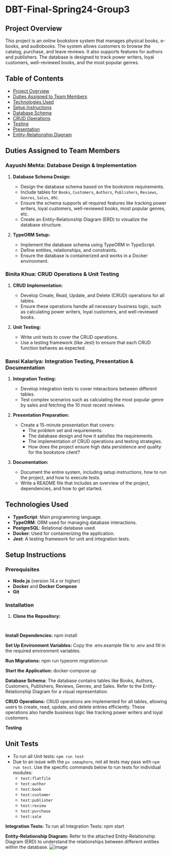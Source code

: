 # **DBT-Final-Spring24-Group3**

## **Project Overview**
This project is an online bookstore system that manages physical books, e-books, and audiobooks. The system allows customers to browse the catalog, purchase, and leave reviews. It also supports features for authors and publishers. The database is designed to track power writers, loyal customers, well-reviewed books, and the most popular genres.

## **Table of Contents**
- [Project Overview](#project-overview)
- [Duties Assigned to Team Members](#duties-assigned-to-team-members)
- [Technologies Used](#technologies-used)
- [Setup Instructions](#setup-instructions)
- [Database Schema](#database-schema)
- [CRUD Operations](#crud-operations)
- [Testing](#testing)
- [Presentation](#presentation)
- [Entity-Relationship Diagram](#entity-relationship-diagram)

## **Duties Assigned to Team Members**

### **Aayushi Mehta: Database Design & Implementation**
1. **Database Schema Design:**
   - Design the database schema based on the bookstore requirements.
   - Include tables for `Books`, `Customers`, `Authors`, `Publishers`, `Reviews`, `Genres`, `Sales`, etc.
   - Ensure the schema supports all required features like tracking power writers, loyal customers, well-reviewed books, most popular genres, etc.
   - Create an Entity-Relationship Diagram (ERD) to visualize the database structure.
  
2. **TypeORM Setup:**
   - Implement the database schema using TypeORM in TypeScript.
   - Define entities, relationships, and constraints.
   - Ensure the database is containerized and works in a Docker environment.



### **Binita Khua: CRUD Operations & Unit Testing**
1. **CRUD Implementation:**
   - Develop Create, Read, Update, and Delete (CRUD) operations for all tables.
   - Ensure these operations handle all necessary business logic, such as calculating power writers, loyal customers, and well-reviewed books.

2. **Unit Testing:**
   - Write unit tests to cover the CRUD operations.
   - Use a testing framework (like Jest) to ensure that each CRUD function behaves as expected.

### **Bansi Kalariya: Integration Testing, Presentation & Documentation**
1. **Integration Testing:**
   - Develop integration tests to cover interactions between different tables.
   - Test complex scenarios such as calculating the most popular genre by sales and fetching the 10 most recent reviews.

2. **Presentation Preparation:**
   - Create a 15-minute presentation that covers:
     - The problem set and requirements.
     - The database design and how it satisfies the requirements.
     - The implementation of CRUD operations and testing strategies.
     - How does the project ensure high data persistence and quality for the bookstore client?

3. **Documentation:**
   - Document the entire system, including setup instructions, how to run the project, and how to execute tests.
   - Write a README file that includes an overview of the project, dependencies, and how to get started.

## **Technologies Used**
- **TypeScript**: Main programming language.
- **TypeORM**: ORM used for managing database interactions.
- **PostgreSQL**: Relational database used.
- **Docker**: Used for containerizing the application.
- **Jest**: A testing framework for unit and integration tests.

## **Setup Instructions**
### **Prerequisites**
- **Node.js** (version 14.x or higher)
- **Docker** and **Docker Compose**
- **Git**

### **Installation**
1. **Clone the Repository:**
   ```bash
 
 **Install Dependencies:**
npm install
 
**Set Up Environment Variables:**
Copy the .env.example file to .env and fill in the required environment variables.

**Run Migrations:**
npm run typeorm migration:run

**Start the Application:**
docker-compose up

**Database Schema:**
The database contains tables like Books, Authors, Customers, Publishers, Reviews, Genres, and Sales. Refer to the Entity-Relationship Diagram for a visual representation.

**CRUD Operations:**
CRUD operations are implemented for all tables, allowing users to create, read, update, and delete entries efficiently. These operations also handle business logic like tracking power writers and loyal customers.

**Testing**
## **Unit Tests**
- To run all Unit tests: `npm run test`
- Due to an issue with the `pv semaphore`, not all tests may pass with `npm run test`. Use the specific commands below to run tests for individual modules:
  - `test:flatfile`
  - `test:author`
  - `test:book`
  - `test:customer`
  - `test:publisher`
  - `test:review`
  - `test:purchase`
  - `test:sale`


**Integration Tests:**
To run all Integration Tests: npm start

**Entity-Relationship Diagram:**
Refer to the attached Entity-Relationship Diagram (ERD) to understand the relationships between different entities within the database.
![image](https://github.com/user-attachments/assets/f9deb291-b4d0-496a-9826-244dea302908)
